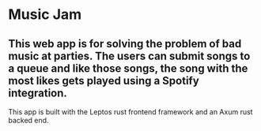 # Music Jam
 
This web app is for solving the problem of bad music at parties. The users can submit songs to a queue and like those songs, the song with the most likes gets played using a Spotify integration. 
---
This app is built with the Leptos rust frontend framework and an Axum rust backed end.
